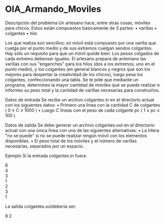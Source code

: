 # OIA_Armando_Moviles

Descripción del problema
Un artesano hace, entre otras cosas, móviles para chicos. Estos están compuestos básicamente de 3 partes:
• varillas
• colgantes
• hilo

Los que realiza son sencillos: un móvil está compuesto por una varilla que cuelga por el punto medio y de sus extremos cuelgan sendos colgantes. Hay sólo un requisito para que un móvil quede bien: Los pesos colgados de cada extremo debenser iguales. El artesano prepara de antemano las varillas con sus "enganches" para los hilos (dos a los extremos, uno en el punto medio), y los colgantes (en general blancos y negros que son los mejores para despertar la creatividad de los chicos), luego pesa los colgantes, confeccionando una tabla. Se te pide que mediante un programa, determines la mayor
cantidad de móviles que se puede realizar e informes su peso total y la cantidad de varillas necesarias para construirlos.

 Datos de entrada
Se recibe un archivo colgantes.in en el directorio actual con los siguientes datos:
• Primero una línea con la cantidad C de colgantes ( 0 ≤ C ≤ 1000 )
• Luego C líneas con el peso de cada colgante pc ( 1 ≤ pc ≤ 100 )

Datos de salida
Se debe generar un archivo colgantes.out en el directorio actual con una única línea con una de las siguientes alternativas:
• La hilera "no se puede" si no se puede realizar ningún móvil con los elementos disponibles.
• El peso total de los móviles y el número de varillas necesarias, separados por un espacio.

Ejemplo
Si la entrada colgantes.in fuera: 

6 <br />
4 <br />
3 <br />
1 <br />
2 <br />
3 <br />
1 <br />

La salida colgantes.outdebería ser:

8 2 
